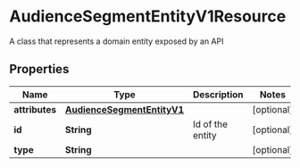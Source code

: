 

# AudienceSegmentEntityV1Resource

A class that represents a domain entity exposed by an API

## Properties

Name | Type | Description | Notes
------------ | ------------- | ------------- | -------------
**attributes** | [**AudienceSegmentEntityV1**](AudienceSegmentEntityV1.md) |  |  [optional]
**id** | **String** | Id of the entity |  [optional]
**type** | **String** |  |  [optional]



